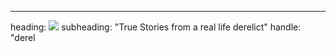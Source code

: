---
heading: <img src="images/derelictdb.png">
subheading: "True Stories from a real life derelict"
handle: "derel